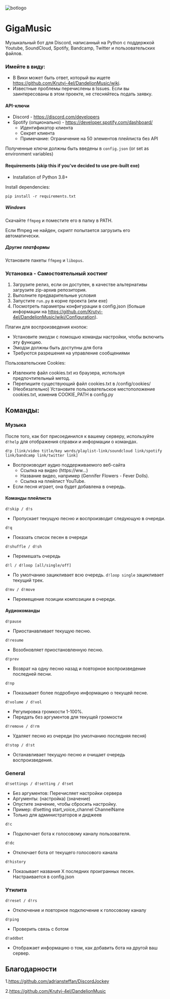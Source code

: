 ![botlogo](https://github.com/WhiteHodok/GigaMusic/assets/39564937/43877767-8f35-4c8b-bc3d-753ebc6bdd6f)





# GigaMusic
Музыкальный бот для Discord, написанный на Python с поддержкой Youtube, SoundCloud, Spotify, Bandcamp, Twitter и пользовательских файлов.

### Имейте в виду:
* В Вики может быть ответ, который вы ищете https://github.com/Krutyi-4el/DandelionMusic/wiki.
* Известные проблемы перечислены в Issues. Если вы заинтересованы в этом проекте, не стесняйтесь подать заявку.


#### API-ключи
* Discord - https://discord.com/developers
* Spotify (опционально) - https://developer.spotify.com/dashboard/
  - Идентификатор клиента
  - Секрет клиента
  - Примечание: Ограничение на 50 элементов плейлиста без API

Полученные ключи должны быть введены в ```config.json``` (or set as environment variables)

#### Requirements (skip this if you've decided to use pre-built exe)

* Installation of Python 3.8+

Install dependencies:
```
pip install -r requirements.txt
```

##### Windows
Скачайте `ffmpeg` и поместите его в папку в PATH.

Если ffmpeg не найден, скрипт попытается загрузить его автоматически.
##### Другие платформы
Установите пакеты `ffmpeg` и `libopus`.

### Установка - Самостоятельный хостинг

1. Загрузите релиз, если он доступен, в качестве альтернативы загрузите zip-архив репозитория.
2. Выполните предварительные условия
3. Запустите ``run.py`` в корне проекта (или exe)
4. Посмотреть параметры конфигурации в config.json (больше информации на https://github.com/Krutyi-4el/DandelionMusic/wiki/Configuration).

Плагин для воспроизведения кнопок:
* Установите эмодзи с помощью команды настройки, чтобы включить эту функцию.
* Эмодзи должны быть доступны для бота
* Требуются разрешения на управление сообщениями

Пользовательские Cookies:
* Извлеките файл cookies.txt из браузера, используя предпочтительный метод.
* Перепишите существующий файл cookies.txt в /config/cookies/
* (Необязательно) Установите пользовательское местоположение cookies.txt, изменив COOKIE_PATH в config.py


## Команды:

### Музыка

После того, как бот присоединился к вашему серверу, используйте ``d!help`` для отображения справки и информации о командах.


```
d!p [link/video title/key words/playlist-link/soundcloud link/spotify link/bandcamp link/twitter link]
```

* Воспроизводит аудио поддерживаемого веб-сайта
    - Ссылка на видео (https://ww...)
    - Название видео, например (Gennifer Flowers - Fever Dolls).
    - Ссылка на плейлист YouTube.
* Если песня играет, она будет добавлена в очередь.

#### Команды плейлиста

```
d!skip / d!s
```

* Пропускает текущую песню и воспроизводит следующую в очереди.

```
d!q
```

* Показать список песен в очереди

```
d!shuffle / d!sh
```

* Перемешать очередь

```
d!l / d!loop [all/single/off]
```

* По умолчанию зацикливает всю очередь. ``d!loop single`` зацикливает текущий трек.

```
d!mv / d!move
```

* Перемещение позиции композиции в очереди.

#### Аудиокоманды

```
d!pause
```

* Приостанавливает текущую песню.

```
d!resume
```

* Возобновляет приостановленную песню.

```
d!prev
```

* Возврат на одну песню назад и повторное воспроизведение последней песни.

```
d!np
```

* Показывает более подробную информацию о текущей песне.

```
d!volume / d!vol
```

* Регулировка громкости 1-100%.
* Передать без аргументов для текущей громкости

```
d!remove / d!rm
```

* Удаляет песню из очереди (по умолчанию последняя песня)

```
d!stop / d!st
```
* Останавливает текущую песню и очищает очередь воспроизведения.


### General

```
d!settings / d!setting / d!set
```
* Без аргументов: Перечисляет настройки сервера
* Аргументы: (настройка) (значение)
* Опустите значение, чтобы сбросить настройку.
* Пример: d!setting start_voice_channel ChannelName
* Только для администраторов и диджеев

```
d!c
```

* Подключает бота к голосовому каналу пользователя.

```
d!dc
```

* Отключает бота от текущего голосового канала

```
d!history
```
* Показывает названия X последних проигранных песен. Настраивается в config.json


### Утилита

```
d!reset / d!rs
```

* Отключение и повторное подключение к голосовому каналу

```
d!ping
```

* Проверить связь с ботом

```
d!addbot
```

* Отображает информацию о том, как добавить бота на другой ваш сервер.




## Благодарности

1.https://github.com/adriansteffan/DiscordJockey


2.https://github.com/Krutyi-4el/DandelionMusic
